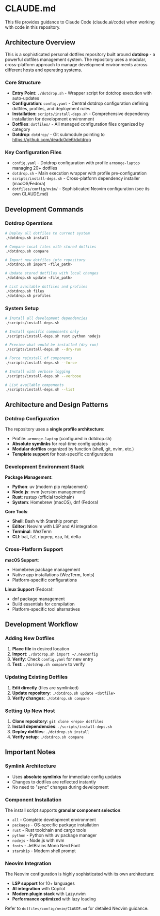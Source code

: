 # CLAUDE.md

This file provides guidance to Claude Code (claude.ai/code) when working with code in this repository.

## Architecture Overview

This is a sophisticated personal dotfiles repository built around **dotdrop** - a powerful dotfiles management system. The repository uses a modular, cross-platform approach to manage development environments across different hosts and operating systems.

### Core Structure

- **Entry Point**: `./dotdrop.sh` - Wrapper script for dotdrop execution with auto-updates
- **Configuration**: `config.yaml` - Central dotdrop configuration defining dotfiles, profiles, and deployment rules  
- **Installation**: `scripts/install-deps.sh` - Comprehensive dependency installation for development environment
- **Dotfiles**: `dotfiles/` - All managed configuration files organized by category
- **Dotdrop**: `dotdrop/` - Git submodule pointing to https://github.com/deadc0de6/dotdrop

### Key Configuration Files

- `config.yaml` - Dotdrop configuration with profile `armonge-laptop` managing 20+ dotfiles
- `dotdrop.sh` - Main execution wrapper with profile pre-configuration
- `scripts/install-deps.sh` - Cross-platform dependency installer (macOS/Fedora)
- `dotfiles/config/nvim/` - Sophisticated Neovim configuration (see its own CLAUDE.md)

## Development Commands

### Dotdrop Operations

```bash
# Deploy all dotfiles to current system
./dotdrop.sh install

# Compare local files with stored dotfiles
./dotdrop.sh compare

# Import new dotfiles into repository
./dotdrop.sh import <file_path>

# Update stored dotfiles with local changes
./dotdrop.sh update <file_path>

# List available dotfiles and profiles
./dotdrop.sh files
./dotdrop.sh profiles
```

### System Setup

```bash
# Install all development dependencies
./scripts/install-deps.sh

# Install specific components only
./scripts/install-deps.sh rust python nodejs

# Preview what would be installed (dry run)
./scripts/install-deps.sh --dry-run

# Force reinstall of components
./scripts/install-deps.sh --force

# Install with verbose logging
./scripts/install-deps.sh --verbose

# List available components
./scripts/install-deps.sh --list
```

## Architecture and Design Patterns

### Dotdrop Configuration

The repository uses a **single profile architecture**:
- Profile: `armonge-laptop` (configured in dotdrop.sh)
- **Absolute symlinks** for real-time config updates
- **Modular dotfiles** organized by function (shell, git, nvim, etc.)
- **Template support** for host-specific configurations

### Development Environment Stack

**Package Management**:
- **Python**: uv (modern pip replacement)
- **Node.js**: nvm (version management)
- **Rust**: rustup (official toolchain)
- **System**: Homebrew (macOS), dnf (Fedora)

**Core Tools**:
- **Shell**: Bash with Starship prompt
- **Editor**: Neovim with LSP and AI integration
- **Terminal**: WezTerm
- **CLI**: bat, fzf, ripgrep, eza, fd, delta

### Cross-Platform Support

**macOS Support**:
- Homebrew package management
- Native app installations (WezTerm, fonts)
- Platform-specific configurations

**Linux Support** (Fedora):
- dnf package management  
- Build essentials for compilation
- Platform-specific tool alternatives

## Development Workflow

### Adding New Dotfiles

1. **Place file** in desired location
2. **Import**: `./dotdrop.sh import ~/.newconfig`
3. **Verify**: Check `config.yaml` for new entry
4. **Test**: `./dotdrop.sh compare` to verify

### Updating Existing Dotfiles

1. **Edit directly** (files are symlinked)
2. **Update repository**: `./dotdrop.sh update <dotfile>`
3. **Verify changes**: `./dotdrop.sh compare`

### Setting Up New Host

1. **Clone repository**: `git clone <repo> dotfiles`
2. **Install dependencies**: `./scripts/install-deps.sh`
3. **Deploy dotfiles**: `./dotdrop.sh install`
4. **Verify setup**: `./dotdrop.sh compare`

## Important Notes

### Symlink Architecture

- Uses **absolute symlinks** for immediate config updates
- Changes to dotfiles are reflected instantly
- No need to "sync" changes during development

### Component Installation

The install script supports **granular component selection**:
- `all` - Complete development environment
- `packages` - OS-specific package installation
- `rust` - Rust toolchain and cargo tools
- `python` - Python with uv package manager
- `nodejs` - Node.js with nvm
- `fonts` - JetBrains Mono Nerd Font
- `starship` - Modern shell prompt

### Neovim Integration

The Neovim configuration is highly sophisticated with its own architecture:
- **LSP support** for 10+ languages
- **AI integration** with Copilot
- **Modern plugin stack** with Lazy.nvim
- **Performance optimized** with lazy loading

Refer to `dotfiles/config/nvim/CLAUDE.md` for detailed Neovim guidance.